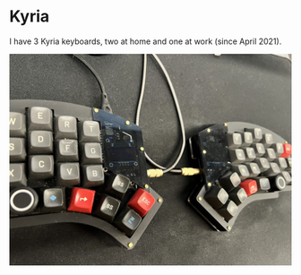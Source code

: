 # Kyria

I have 3 Kyria keyboards, two at home and one at work (since April 2021).

![image](Kyria-work.jpg)
